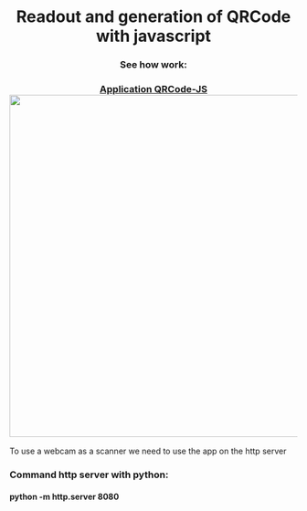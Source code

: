 <h1 align="center">Readout and generation of QRCode with javascript</h1>
<h3 align="center">See how work:</h3>
<h3 align="center">
  <a href="https://youtu.be/WY8j6bBqpnw">Application QRCode-JS</a><br>
  <a href="https://youtu.be/WY8j6bBqpnw"><img width="600" src="https://i.imgur.com/nk6MA10.png" /></a>
</h3>

To use a webcam as a scanner we need to use the app on the http server
<h3>Command http server with python:</h3>
<h4>python -m http.server 8080</h4>

